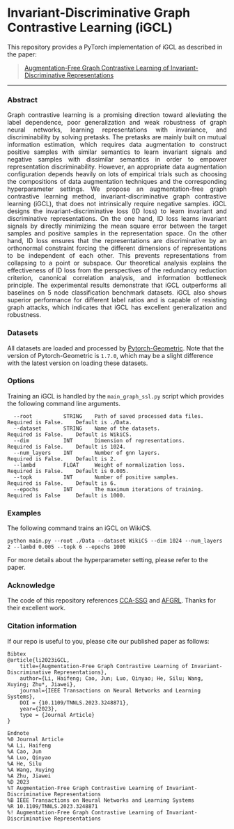 Invariant-Discriminative Graph Contrastive Learning (iGCL)
==========================================
This repository provides a PyTorch implementation of iGCL as described in the paper:
> [Augmentation-Free Graph Contrastive Learning of Invariant-Discriminative Representations](https://arxiv.org/abs/2210.08345)
---------------------------------------------------

### Abstract
<p align="justify">
Graph contrastive learning is a promising direction toward alleviating the label dependence, poor generalization and weak robustness of graph neural networks, learning representations with invariance, and discriminability by solving pretasks. The pretasks are mainly built on mutual information estimation, which requires data augmentation to construct positive samples with similar semantics to learn invariant signals and negative samples with dissimilar semantics in order to empower representation discriminability. However, an appropriate data augmentation configuration depends heavily on lots of empirical trials such as choosing the compositions of data augmentation techniques and the corresponding hyperparameter settings. We propose an augmentation-free graph contrastive learning method, invariant-discriminative graph contrastive learning (iGCL), that does not intrinsically require negative samples. iGCL designs the invariant-discriminative loss (ID loss) to learn invariant and discriminative representations. On the one hand, ID loss learns invariant signals by directly minimizing the mean square error between the target samples and positive samples in the representation space. On the other hand, ID loss ensures that the representations are discriminative by an orthonormal constraint forcing the different dimensions of representations to be independent of each other. This prevents representations from collapsing to a point or subspace. Our theoretical analysis explains the effectiveness of ID loss from the perspectives of the redundancy reduction criterion, canonical correlation analysis, and information bottleneck principle. The experimental results demonstrate that iGCL outperforms all baselines on 5 node classification benchmark datasets. iGCL also shows superior performance for different label ratios and is capable of resisting graph attacks, which indicates that iGCL has excellent generalization and robustness.  


### Datasets
All datasets are loaded and processed by [Pytorch-Geometric](https://github.com/pyg-team/pytorch_geometric). Note that the version of Pytorch-Geometric is `1.7.0`, which may be a slight difference with the latest version on loading these datasets.  


### Options

Training an iGCL is handled by the `main_graph_ssl.py` script which provides the following command line arguments.  

```
  --root          STRING    Path of saved processed data files.     Required is False.    Default is ./Data.
  --dataset       STRING    Name of the datasets.                   Required is False.    Default is WikiCS.
  --dim           INT       Dimension of representations.           Required is False.    Default is 1024.
  --num_layers    INT       Number of gnn layers.                   Required is False.    Default is 2.
  --lambd         FLOAT     Weight of normalization loss.           Required is False.    Default is 0.005.
  --topk          INT       Number of positive samples.             Required is False.    Default is 6.
  --epochs        INT       The maximum iterations of training.     Required is False     Default is 1000.
```

### Examples
The following command trains an iGCL on WikiCS.
```commandline
python main.py --root ./Data --dataset WikiCS --dim 1024 --num_layers 2 --lambd 0.005 --topk 6 --epochs 1000
```  
For more details about the hyperparameter setting, please refer to the paper.

### Acknowledge
The code of this repository references [CCA-SSG](https://github.com/hengruizhang98/CCA-SSG) and [AFGRL](https://github.com/Namkyeong/AFGRL). Thanks for their excellent work.

### Citation information
If our repo is useful to you, please cite our published paper as follows:
```
Bibtex
@article{li2023iGCL,
    title={Augmentation-Free Graph Contrastive Learning of Invariant-Discriminative Representations},
    author={Li, Haifeng; Cao, Jun; Luo, Qinyao; He, Silu; Wang, Xuying; Zhu*, Jiawei},
    journal={IEEE Transactions on Neural Networks and Learning Systems},
    DOI = {10.1109/TNNLS.2023.3248871},
    year={2023},
    type = {Journal Article}
}
  
Endnote
%0 Journal Article
%A Li, Haifeng
%A Cao, Jun
%A Luo, Qinyao
%A He, Silu
%A Wang, Xuying
%A Zhu, Jiawei
%D 2023
%T Augmentation-Free Graph Contrastive Learning of Invariant-Discriminative Representations
%B IEEE Transactions on Neural Networks and Learning Systems
%R 10.1109/TNNLS.2023.3248871
%! Augmentation-Free Graph Contrastive Learning of Invariant-Discriminative Representations
```
